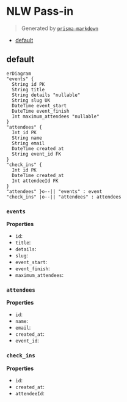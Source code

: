 # NLW Pass-in
> Generated by [`prisma-markdown`](https://github.com/samchon/prisma-markdown)

- [default](#default)

## default
```mermaid
erDiagram
"events" {
  String id PK
  String title
  String details "nullable"
  String slug UK
  DateTime event_start
  DateTime event_finish
  Int maximum_attendees "nullable"
}
"attendees" {
  Int id PK
  String name
  String email
  DateTime created_at
  String event_id FK
}
"check_ins" {
  Int id PK
  DateTime created_at
  Int attendeeId FK
}
"attendees" }o--|| "events" : event
"check_ins" |o--|| "attendees" : attendees
```

### `events`

**Properties**
  - `id`: 
  - `title`: 
  - `details`: 
  - `slug`: 
  - `event_start`: 
  - `event_finish`: 
  - `maximum_attendees`: 

### `attendees`

**Properties**
  - `id`: 
  - `name`: 
  - `email`: 
  - `created_at`: 
  - `event_id`: 

### `check_ins`

**Properties**
  - `id`: 
  - `created_at`: 
  - `attendeeId`: 